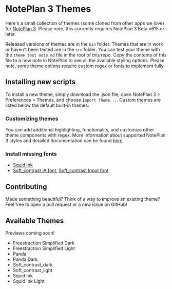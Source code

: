 # NotePlan 3 Themes

Here's a small collection of themes (some cloned from other apps we love) for [NotePlan 3](https://noteplan.co). Please note, this currently requires NotePlan 3 Beta v615 or later. 

Released versions of themes are in the `bin` folder. Themes that are in work or haven't been tested are in the `src` folder. You can test your theme with the `theme test note.md` file in the root of this repo. Copy the contents of this file to a new note in NotePlan to see all the available styling options. Please note, some theme options require custom regex or fonts to implement fully. 

## Installing new scripts

To install a new theme, simply download the .json file, open NotePlan 3 > Preferences > Themes, and choose `Import Theme...`. Custom themes are listed below the default built-in themes. 

### Customizing themes
You can add additional highlighting, functionality, and customize other theme components with regex. More information about supported NotePlan 3 styles and detailed documentation can be found [here](http://noteplan.co/createcustomthemes).

### Install missing fonts
- [Squid Ink](https://developer.amazon.com/en-US/alexa/branding/echo-guidelines/identity-guidelines/typography)
- [Soft_contrast iA font](https://github.com/iaolo/iA-Fonts), [Soft_contrast Input font](https://input.djr.com/download/)

## Contributing

Made something beautiful? Think of a way to improve an existing theme? Feel free to open a pull request or a new issue on GitHub!


## Available Themes
Previews coming soon!

* Freestraction Simplified Dark
* Freestraction Simplified Light
* Panda
* Panda Dark
* Soft_contrast_dark
* Soft_contrast_light
* Squid Ink
* Squid Ink Light
